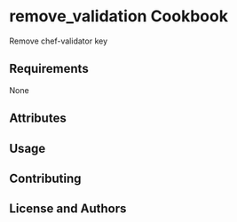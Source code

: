 remove_validation Cookbook
=======================
Remove chef-validator key

Requirements
------------
None


Attributes
----------

Usage
-----

Contributing
------------

License and Authors
-------------------
